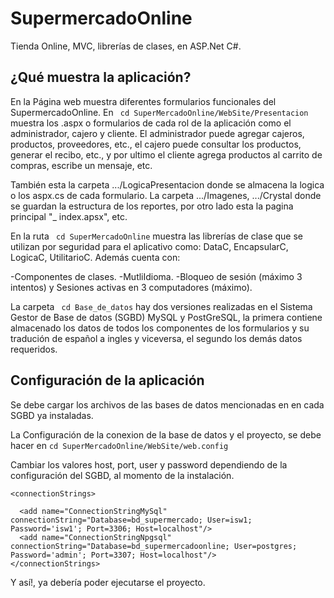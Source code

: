 # SupermercadoOnline
Tienda Online, MVC, librerías de clases, en ASP.Net C#.


## ¿Qué muestra la aplicación?

En la Página web muestra diferentes formularios funcionales del SupermercadoOnline. En ``` cd SuperMercadoOnline/WebSite/Presentacion``` muestra los .aspx o formularios de cada rol de la aplicación como el administrador, cajero y cliente. El administrador puede agregar cajeros, productos, proveedores, etc., el cajero puede consultar los productos, generar el recibo, etc., y por ultimo el cliente agrega productos al carrito de compras, escribe un mensaje, etc.

También esta la carpeta .../LogicaPresentacion donde se almacena la logica o los aspx.cs de cada formulario. La carpeta .../Imagenes, .../Crystal donde se guardan la estructura de los reportes, por otro lado esta la pagina principal "_ index.apsx", etc.

En la ruta ``` cd SuperMercadoOnline``` muestra las librerías de clase que se utilizan por seguridad para el aplicativo como: DataC, EncapsularC, LogicaC, UtilitarioC. Además cuenta con:

 -Componentes de clases.
 -MutliIdioma.
 -Bloqueo de sesión (máximo 3 intentos) y Sesiones activas en 3 computadores (máximo).


La carpeta ``` cd Base_de_datos``` hay dos versiones realizadas en el Sistema Gestor de Base de datos (SGBD) MySQL y PostGreSQL, la primera contiene almacenado los datos de todos los componentes de los formularios y su tradución de español a ingles y viceversa, el segundo los demás datos requeridos.


## Configuración de la aplicación

Se debe cargar los archivos de las bases de datos mencionadas en en cada SGBD ya instaladas.

La Configuración de la conexion de la base de datos y el proyecto, se debe hacer en ``` cd SuperMercadoOnline/WebSite/web.config ```

Cambiar los valores host, port, user y password dependiendo de la configuración del SGBD, al momento de la instalación.

```
<connectionStrings>

  <add name="ConnectionStringMySql" connectionString="Database=bd_supermercado; User=isw1; Password='isw1'; Port=3306; Host=localhost"/>
  <add name="ConnectionStringNpgsql" connectionString="Database=bd_supermercadoonline; User=postgres; Password='admin'; Port=3307; Host=localhost"/>
</connectionStrings>

```

Y así!, ya debería poder ejecutarse el proyecto.
